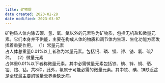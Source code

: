 ```yaml
---
title: 矿物质
date created: 2023-02-28
date modified: 2023-03-07
---
```


矿物质人体内除去碳、氢、氧、氮以外的元素称为矿物质，包括无机盐和微量元素。它们本身并不供能，主要在构成人体的物质和调节体内生理、生化功能方面发挥着重要作用。
（1）常量元素  
占人体总重量0.01%以上者称为常量元素。包括钙、磷、镁、钾、钠、氯、硫7种。
（2）微量元素  
占体重0.01%以下者称微量元素。其中必需微量元素包括铁、碘、锌、铜、硒、钼、铬、钴，共8种，此外，氟属于可能必需的微量元素。其中铁、碘、锌缺乏症是全球最主要的微量营养素缺乏病。
